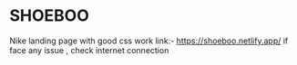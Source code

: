 # SHOEBOO
Nike landing page with good css work
link:- https://shoeboo.netlify.app/
if face any issue , check internet connection

